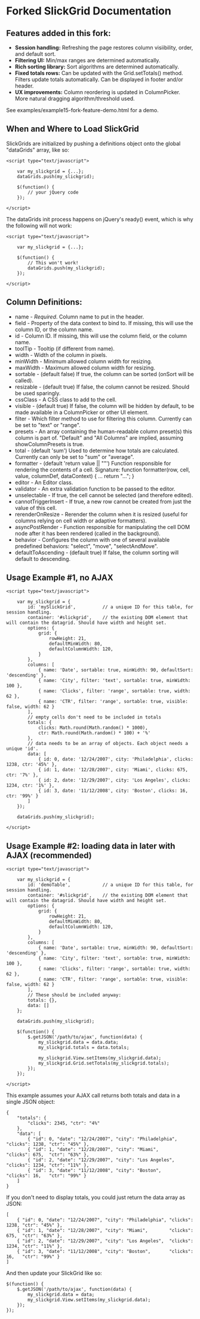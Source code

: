 # Forked SlickGrid Documentation

## Features added in this fork:

* **Session handling:** Refreshing the page restores column visiibility, order, and default sort.
* **Filtering UI:** Min/max ranges are determined automatically.
* **Rich sorting library:** Sort algorithms are determined automatically.
* **Fixed totals rows:** Can be updated with the Grid.setTotals() method. Filters update totals automatically. Can be displayed in footer and/or header.
* **UX improvements:** Column reordering is updated in ColumnPicker. More natural dragging algorithm/threshold used.

See examples/example15-fork-feature-demo.html for a demo.

## When and Where to Load SlickGrid

SlickGrids are initialized by pushing a definitions object onto the global "dataGrids" array, like so:

    <script type="text/javascript">

        var my_slickgrid = {...};
        dataGrids.push(my_slickgrid);

        $(function() {
            // your jQuery code
        });

    </script>

The dataGrids init process happens on jQuery's ready() event, which is why the following will not work:

    <script type="text/javascript">

        var my_slickgrid = {...};

        $(function() {
            // This won't work!
            dataGrids.push(my_slickgrid);
        });

    </script>

## Column Definitions:

* name                - *Required*. Column name to put in the header.
* field               - Property of the data context to bind to. If missing, this will use the column ID, or the column name.
* id                  - Column ID. If missing, this will use the column field, or the column name.
* toolTip             - Tooltip (if different from name).
* width               - Width of the column in pixels.
* minWidth            - Minimum allowed column width for resizing.
* maxWidth            - Maximum allowed column width for resizing.
* sortable            - (default false) If true, the column can be sorted (onSort will be called).
* resizable           - (default true) If false, the column cannot be resized. Should be used sparingly.
* cssClass            - A CSS class to add to the cell.
* visible             - (default true) If false, the column will be hidden by default, to be made available in a ColumnPicker or other UI element.
* filter              - Which filter method to use for filtering this column. Currently can be set to "text" or "range".
* presets             - An array containing the human-readable column preset(s) this column is part of. "Default" and "All Columns" are implied, assuming showColumnPresets is true.
* total               - (default 'sum') Used to determine how totals are calculated. Currently can only be set to "sum" or "average".
* formatter           - (default 'return value || ""') Function responsible for rendering the contents of a cell. Signature: function formatter(row, cell, value, columnDef, dataContext) { ... return "..."; }
* editor              - An Editor class.
* validator           - An extra validation function to be passed to the editor.
* unselectable        - If true, the cell cannot be selected (and therefore edited).
* cannotTriggerInsert - If true, a new row cannot be created from just the value of this cell.
* rerenderOnResize    - Rerender the column when it is resized (useful for columns relying on cell width or adaptive formatters).
* asyncPostRender     - Function responsible for manipulating the cell DOM node after it has been rendered (called in the background).
* behavior            - Configures the column with one of several available predefined behaviors:  "select", "move", "selectAndMove".
* defaultToAscending  - (default true) If false, the column sorting will default to descending.

## Usage Example #1, no AJAX

    <script type="text/javascript">

        var my_slickgrid = {
            id: 'mySlickGrid',          // a unique ID for this table, for session handling.
            container: '#slickgrid',    // the existing DOM element that will contain the datagrid. Should have width and height set.
            options: {
                grid: {
                    rowHeight: 21,
                    defaultMinWidth: 80,
                    defaultColumnWidth: 120,
                }
            },
            columns: [
                { name: 'Date', sortable: true, minWidth: 90, defaultSort: 'descending' },
                { name: 'City', filter: 'text', sortable: true, minWidth: 100 },
                { name: 'Clicks', filter: 'range', sortable: true, width: 62 },
                { name: 'CTR', filter: 'range', sortable: true, visible: false, width: 62 }
            ],
            // empty cells don't need to be included in totals
            totals: {
                clicks: Math.round(Math.random() * 1000),
                ctr: Math.round(Math.random() * 100) + '%'
            },
            // data needs to be an array of objects. Each object needs a unique 'id'.
            data: [
                { id: 0, date: '12/24/2007', city: 'Philadelphia', clicks: 1238, ctr: '45%' },
                { id: 1, date: '12/28/2007', city: 'Miami', clicks: 675, ctr: '7%' },
                { id: 2, date: '12/29/2007', city: 'Los Angeles', clicks: 1234, ctr: '1%' },
                { id: 3, date: '11/12/2008', city: 'Boston', clicks: 16, ctr: '99%' }
            ]
        });

        dataGrids.push(my_slickgrid);

    </script>

## Usage Example #2: loading data in later with AJAX (recommended)

    <script type="text/javascript">

        var my_slickgrid = {
            id: 'demoTable',            // a unique ID for this table, for session handling.
            container: '#slickgrid',    // the existing DOM element that will contain the datagrid. Should have width and height set.
            options: {
                grid: {
                    rowHeight: 21,
                    defaultMinWidth: 80,
                    defaultColumnWidth: 120,
                }
            },
            columns: [
                { name: 'Date', sortable: true, minWidth: 90, defaultSort: 'descending' },
                { name: 'City', filter: 'text', sortable: true, minWidth: 100 },
                { name: 'Clicks', filter: 'range', sortable: true, width: 62 },
                { name: 'CTR', filter: 'range', sortable: true, visible: false, width: 62 }
            ],
            // These should be included anyway:
            totals: {},
            data: []
        };

        dataGrids.push(my_slickgrid);

        $(function() {
            $.getJSON('/path/to/ajax', function(data) {
                my_slickgrid.data = data.data;
                my_slickgrid.totals = data.totals;

                my_slickgrid.View.setItems(my_slickgrid.data);
                my_slickgrid.Grid.setTotals(my_slickgrid.totals);
            });
        });

    </script>

This example assumes your AJAX call returns both totals and data in a single JSON object:

    {
        "totals": {
            "clicks": 2345, "ctr": "4%"
        },
        "data": [
            { "id": 0, "date": "12/24/2007", "city": "Philadelphia", "clicks": 1238, "ctr": "45%" },
            { "id": 1, "date": "12/28/2007", "city": "Miami",        "clicks": 675,  "ctr": "63%" },
            { "id": 2, "date": "12/29/2007", "city": "Los Angeles",  "clicks": 1234, "ctr": "11%" },
            { "id": 3, "date": "11/12/2008", "city": "Boston",       "clicks": 16,   "ctr": "99%" }
        ]
    }

If you don't need to display totals, you could just return the data array as JSON:

    [
        { "id": 0, "date": "12/24/2007", "city": "Philadelphia", "clicks": 1238, "ctr": "45%" },
        { "id": 1, "date": "12/28/2007", "city": "Miami",        "clicks": 675,  "ctr": "63%" },
        { "id": 2, "date": "12/29/2007", "city": "Los Angeles",  "clicks": 1234, "ctr": "11%" },
        { "id": 3, "date": "11/12/2008", "city": "Boston",       "clicks": 16,   "ctr": "99%" }
    ]

And then update your SlickGrid like so:

    $(function() {
        $.getJSON('/path/to/ajax', function(data) {
            my_slickgrid.data = data;
            my_slickgrid.View.setItems(my_slickgrid.data);
        });
    });
